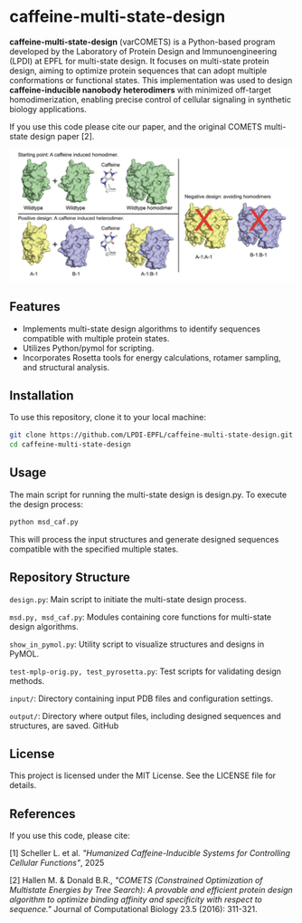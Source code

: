# caffeine-multi-state-design

**caffeine-multi-state-design** (varCOMETS) is a Python-based program developed by the Laboratory of Protein Design and Immunoengineering (LPDI) at EPFL for multi-state design. It focuses on multi-state protein design, aiming to optimize protein sequences that can adopt multiple conformations or functional states. This implementation was used to design **caffeine-inducible nanobody heterodimers** with minimized off-target homodimerization, enabling precise control of cellular signaling in synthetic biology applications.

If you use this code please cite our paper, and the original COMETS multi-state design paper [2].

![Caffeine multi state design](images/Caffeine.png)

## Features

- Implements multi-state design algorithms to identify sequences compatible with multiple protein states.
- Utilizes Python/pymol for scripting.
- Incorporates Rosetta tools for energy calculations, rotamer sampling, and structural analysis.

## Installation

To use this repository, clone it to your local machine:

```bash
git clone https://github.com/LPDI-EPFL/caffeine-multi-state-design.git
cd caffeine-multi-state-design
```

## Usage
The main script for running the multi-state design is design.py. To execute the design process:

```bash
python msd_caf.py
```

This will process the input structures and generate designed sequences compatible with the specified multiple states.

## Repository Structure

``design.py``: Main script to initiate the multi-state design process.

``msd.py, msd_caf.py``: Modules containing core functions for multi-state design algorithms.

``show_in_pymol.py``: Utility script to visualize structures and designs in PyMOL.

``test-mplp-orig.py, test_pyrosetta.py``: Test scripts for validating design methods.

``input/``: Directory containing input PDB files and configuration settings.

``output/``: Directory where output files, including designed sequences and structures, are saved.
GitHub

## License
This project is licensed under the MIT License. See the LICENSE file for details.

## References
If you use this code, please cite:

[1] Scheller L. et al. _"Humanized Caffeine-Inducible Systems for Controlling Cellular Functions"_, 2025

[2] Hallen M. & Donald B.R., _"COMETS (Constrained Optimization of Multistate Energies by Tree Search): A provable and efficient protein design algorithm to optimize binding affinity and specificity with respect to sequence."_ Journal of Computational Biology 23.5 (2016): 311-321.



